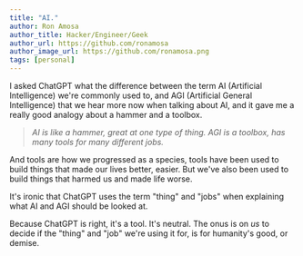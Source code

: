 ```yaml
---
title: "AI."
author: Ron Amosa
author_title: Hacker/Engineer/Geek
author_url: https://github.com/ronamosa
author_image_url: https://github.com/ronamosa.png
tags: [personal]
---
```


I asked ChatGPT what the difference between the term AI (Artificial Intelligence) we're commonly used to, and AGI (Artificial General Intelligence) that we hear more now when talking about AI, and it gave me a really good analogy about a hammer and a toolbox.

>_AI is like a hammer, great at one type of thing. AGI is a toolbox, has many tools for many different jobs._

And tools are how we progressed as a species, tools have been used to build things that made our lives better, easier. But we've also been used to build  things that harmed us and made life worse.

It's ironic that ChatGPT uses the term "thing" and "jobs" when explaining what AI and AGI should be looked at.

Because ChatGPT is right, it's a tool. It's neutral. The onus is on _us_ to decide if the "thing" and "job" we're using it for, is for humanity's good, or demise.
